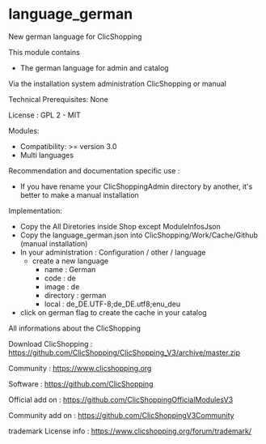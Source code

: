 # language_german

New german language for ClicShopping

This module contains

- The german language for admin and catalog 
  
Via the installation system administration ClicShopping or manual

Technical Prerequisites: None

License : GPL 2 - MIT

Modules:

- Compatibility: >= version 3.0
- Multi languages

Recommendation and documentation specific use :
- If you have rename your ClicShoppingAdmin directory by another, it's better to make a manual installation

Implementation:

- Copy the All Diretories inside Shop except ModuleInfosJson
- Copy the language_german.json into ClicShopping/Work/Cache/Github (manual installation)
- In your administration : Configuration / other / language
  - create a new language
    - name : German
    - code : de
    - image : de
    - directory : german
    - local : de_DE.UTF-8;de_DE.utf8;enu_deu
- click on german flag to create the cache in your catalog


 All informations about the ClicShopping
 
 Download ClicShopping : https://github.com/ClicShopping/ClicShopping_V3/archive/master.zip

 Community : https://www.clicshopping.org

 Software : https://github.com/ClicShopping

 Official add on : https://github.com/ClicShoppingOfficialModulesV3

 Community add on : https://github.com/ClicShoppingV3Community

 trademark License info : https://www.clicshopping.org/forum/trademark/ 
